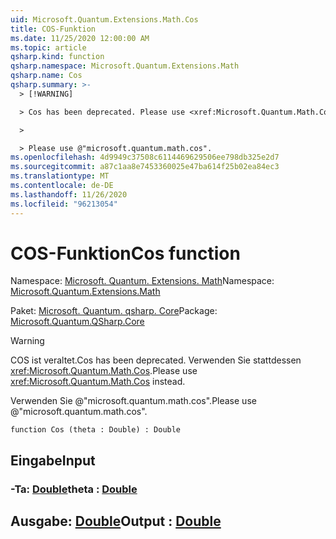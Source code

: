 ```yaml
---
uid: Microsoft.Quantum.Extensions.Math.Cos
title: COS-Funktion
ms.date: 11/25/2020 12:00:00 AM
ms.topic: article
qsharp.kind: function
qsharp.namespace: Microsoft.Quantum.Extensions.Math
qsharp.name: Cos
qsharp.summary: >-
  > [!WARNING]

  > Cos has been deprecated. Please use <xref:Microsoft.Quantum.Math.Cos> instead.

  >

  > Please use @"microsoft.quantum.math.cos".
ms.openlocfilehash: 4d9949c37508c6114469629506ee798db325e2d7
ms.sourcegitcommit: a87c1aa8e7453360025e47ba614f25b02ea84ec3
ms.translationtype: MT
ms.contentlocale: de-DE
ms.lasthandoff: 11/26/2020
ms.locfileid: "96213054"
---
```

# <a name="cos-function"></a><span data-ttu-id="99bfa-102">COS-Funktion</span><span class="sxs-lookup"><span data-stu-id="99bfa-102">Cos function</span></span>

<span data-ttu-id="99bfa-103">Namespace: [Microsoft. Quantum. Extensions. Math](xref:Microsoft.Quantum.Extensions.Math)</span><span class="sxs-lookup"><span data-stu-id="99bfa-103">Namespace: [Microsoft.Quantum.Extensions.Math](xref:Microsoft.Quantum.Extensions.Math)</span></span>

<span data-ttu-id="99bfa-104">Paket: [Microsoft. Quantum. qsharp. Core](https://nuget.org/packages/Microsoft.Quantum.QSharp.Core)</span><span class="sxs-lookup"><span data-stu-id="99bfa-104">Package: [Microsoft.Quantum.QSharp.Core](https://nuget.org/packages/Microsoft.Quantum.QSharp.Core)</span></span>


> [!WARNING]
> <span data-ttu-id="99bfa-105">COS ist veraltet.</span><span class="sxs-lookup"><span data-stu-id="99bfa-105">Cos has been deprecated.</span></span> <span data-ttu-id="99bfa-106">Verwenden Sie stattdessen <xref:Microsoft.Quantum.Math.Cos>.</span><span class="sxs-lookup"><span data-stu-id="99bfa-106">Please use <xref:Microsoft.Quantum.Math.Cos> instead.</span></span>
>
> <span data-ttu-id="99bfa-107">Verwenden Sie @"microsoft.quantum.math.cos".</span><span class="sxs-lookup"><span data-stu-id="99bfa-107">Please use @"microsoft.quantum.math.cos".</span></span>



```qsharp
function Cos (theta : Double) : Double
```


## <a name="input"></a><span data-ttu-id="99bfa-108">Eingabe</span><span class="sxs-lookup"><span data-stu-id="99bfa-108">Input</span></span>

### <a name="theta--double"></a><span data-ttu-id="99bfa-109">-Ta: [Double](xref:microsoft.quantum.lang-ref.double)</span><span class="sxs-lookup"><span data-stu-id="99bfa-109">theta : [Double](xref:microsoft.quantum.lang-ref.double)</span></span>





## <a name="output--double"></a><span data-ttu-id="99bfa-110">Ausgabe: [Double](xref:microsoft.quantum.lang-ref.double)</span><span class="sxs-lookup"><span data-stu-id="99bfa-110">Output : [Double](xref:microsoft.quantum.lang-ref.double)</span></span>

